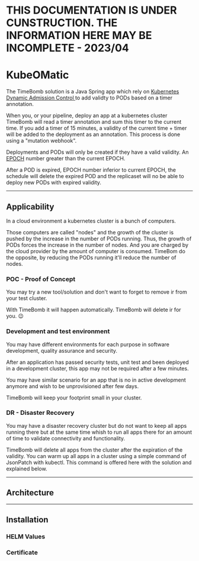 # THIS DOCUMENTATION IS UNDER CUNSTRUCTION. THE INFORMATION HERE MAY BE INCOMPLETE - 2023/04


# KubeOMatic

The TimeBomb solution is a Java Spring app which rely on [Kubernetes Dynamic Admission Control ](https://kubernetes.io/docs/reference/access-authn-authz/extensible-admission-controllers/) to add validty to PODs based on a timer annotation.

When you, or your pipeline, deploy an app at a kubernetes cluster TimeBomb will read a timer annotation and sum this timer to the current time. If you add a timer of 15 minutes, a validity of the current time + timer will be added to the deployment as an annotation. This process is done using a "mutation webhook".

Deployments and PODs will only be created if they have a valid validity. An [EPOCH](https://en.wikipedia.org/wiki/Epoch) number greater than the current EPOCH.

After a POD is expired, EPOCH number inferior to current EPOCH, the schedule will delete the expired POD and the replicaset will no be able to deploy new PODs with expired validity.

***

## Applicability

In a cloud environment a kubernetes cluster is a bunch of computers.

Those computers are called "nodes" and the growth of the cluster is pushed by the increase in the number of PODs running.
Thus, the growth of PODs forces the increase in the number of nodes. And you are charged by the cloud provider by the amount of computer is consumed. TimeBom do the opposite, by reducing the PODs running it'll reduce the number of nodes.
### POC - Proof of Concept

You may try a new tool/solution and don't want to forget to remove ir from your test cluster.

With TimeBomb it will happen automatically. TimeBomb will delete ir for you. :wink:

### Development and test environment

You may have different environments for each purpose in software development, quality assurance and security.

After an application has passed security tests, unit test and been deployed in a development cluster, this app may not be required after a few minutes.

You may have similar scenario for an app that is no in active development anymore and wish to be unprovisioned after few days.

TimeBomb will keep your footprint small in your cluster.

### DR - Disaster Recovery

You may have a disaster recovery cluster but do not want to keep all apps running there but at the same time whish to run all apps there for an amount of time to validate connectivity and functionality.

TimeBomb will delete all apps from the cluster after the expiration of the validity.
You can warm up all apps in a cluster using a simple command of JsonPatch with kubectl. This command is offered here with the solution and explained below.

***
## Architecture
***
## Installation
### HELM Values
### Certificate
